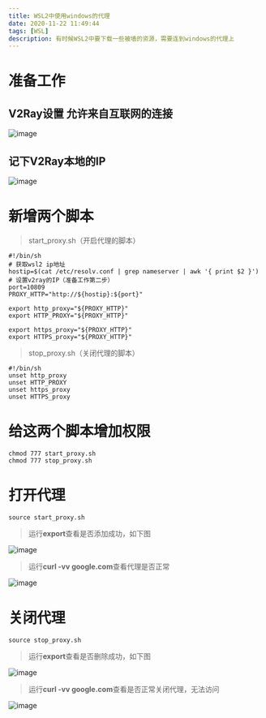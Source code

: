 ```yaml
---
title: WSL2中使用windows的代理
date: 2020-11-22 11:49:44
tags: [WSL]
description: 有时候WSL2中要下载一些被墙的资源，需要连到windows的代理上
---
```


# 准备工作
## V2Ray设置 允许来自互联网的连接
![image](https://static.gezichenshan.top/blog/wsl/proxy-1.png)
## 记下V2Ray本地的IP
![image](https://static.gezichenshan.top/blog/wsl/proxy-2.png)

# 新增两个脚本
> start_proxy.sh（开启代理的脚本）
```
#!/bin/sh
# 获取wsl2 ip地址
hostip=$(cat /etc/resolv.conf | grep nameserver | awk '{ print $2 }')
# 设置v2ray的IP（准备工作第二步）
port=10809
PROXY_HTTP="http://${hostip}:${port}"

export http_proxy="${PROXY_HTTP}"
export HTTP_PROXY="${PROXY_HTTP}"

export https_proxy="${PROXY_HTTP}"
export HTTPS_proxy="${PROXY_HTTP}"
```

> stop_proxy.sh（关闭代理的脚本）
```
#!/bin/sh
unset http_proxy
unset HTTP_PROXY
unset https_proxy
unset HTTPS_proxy
```

# 给这两个脚本增加权限
```
chmod 777 start_proxy.sh
chmod 777 stop_proxy.sh
```

# 打开代理
```
source start_proxy.sh
```
> 运行**export**查看是否添加成功，如下图

![image](https://static.gezichenshan.top/blog/wsl/proxy-3.png)

> 运行**curl -vv google.com**查看代理是否正常

![image](https://static.gezichenshan.top/blog/wsl/proxy-4.png)

# 关闭代理
```
source stop_proxy.sh
```
> 运行**export**查看是否删除成功，如下图

![image](https://static.gezichenshan.top/blog/wsl/proxy-5.png)

> 运行**curl -vv google.com**查看是否正常关闭代理，无法访问

![image](https://static.gezichenshan.top/blog/wsl/proxy-6.png)


